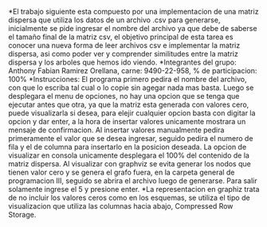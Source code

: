 *El trabajo siguiente esta compuesto por una implementacion de una matriz dispersa que utiliza los datos de un archivo .csv para generarse, inicialmente se pide ingresar el nombre del archivo ya que debe de saberse el tamaño final de la matriz csv, el objetivo principal de esta tarea es conocer una nueva forma de leer archivos csv e implementar la matriz dispersa, asi como poder ver y comprender similitudes entre la matriz dispersa y los arboles que hemos ido viendo.
*Integrantes del grupo:
Anthony Fabian Ramirez Orellana, carne: 9490-22-958, % de participacion: 100%
*Instrucciones:
El programa primero pedira el nombre del archivo, con que lo escriba tal cual o lo copie sin agegar nada mas basta.
Luego se desplegara el menu de opciones, no hay una opcion que se tenga que ejecutar antes que otra, ya que la matriz esta generada con valores cero, puede visualizarla si desea, para elejir cualquier opcion basta con digitar la opcion y dar enter, a la hora de insertar valores unicamente mostrara un mensaje de confirmacion.
Al insertar valores manualmente pedira primeramente el valor que se desea ingresar, seguido pedira el numero de fila y el de columna para insertarlo en la posicion deseada.
La opcion de visualizar en consola unicamente desplegara el 100% del contenido de la matriz dispersa.
Al visualizar con graphviz se evita generar los nodos que tienen valor cero y se genera el grafo fuera, en la carpeta general de programacion III, seguido se abrira el archivo luego de generarse.
Para salir solamente ingrese el 5 y presione enter.
*La representacion en graphiz trata de no incluir los valores ceros como en los esquemas, se utiliza el tipo de visualizacion que utiliza las columnas hacia abajo, Compressed Row Storage.
